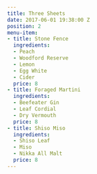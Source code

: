 ```yaml
---
title: Three Sheets
date: 2017-06-01 19:38:00 Z
position: 2
menu-item:
- title: Stone Fence
  ingredients:
  - Peach
  - Woodford Reserve
  - Lemon
  - Egg White
  - Cider
  price: 8
- title: Foraged Martini
  ingredients:
  - Beefeater Gin
  - Leaf Cordial
  - Dry Vermouth
  price: 8
- title: Shiso Miso
  ingredients:
  - Shiso Leaf
  - Miso
  - Nikka All Malt
  price: 8
---
```


